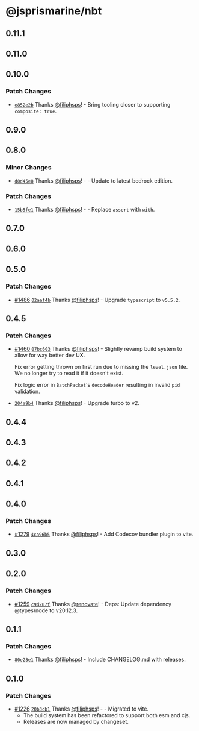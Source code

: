 # @jsprismarine/nbt

## 0.11.1

## 0.11.0

## 0.10.0

### Patch Changes

-   [`e852e2b`](https://github.com/JSPrismarine/JSPrismarine/commit/e852e2b5beb6418d9aaae7574c21b1cfde048a0a) Thanks [@filiphsps](https://github.com/filiphsps)! - Bring tooling closer to supporting `composite: true`.

## 0.9.0

## 0.8.0

### Minor Changes

-   [`d8d45e8`](https://github.com/JSPrismarine/JSPrismarine/commit/d8d45e838af9e5a15269064c7cf24de87f10ab6a) Thanks [@filiphsps](https://github.com/filiphsps)! - - Update to latest bedrock edition.

### Patch Changes

-   [`15b5fe1`](https://github.com/JSPrismarine/JSPrismarine/commit/15b5fe169a7917d199de273d1906a78c4b768cb7) Thanks [@filiphsps](https://github.com/filiphsps)! - - Replace `assert` with `with`.

## 0.7.0

## 0.6.0

## 0.5.0

### Patch Changes

-   [#1486](https://github.com/JSPrismarine/JSPrismarine/pull/1486) [`02aaf4b`](https://github.com/JSPrismarine/JSPrismarine/commit/02aaf4b0082e76f4f438f59dacd373a04959df53) Thanks [@filiphsps](https://github.com/filiphsps)! - Upgrade `typescript` to `v5.5.2`.

## 0.4.5

### Patch Changes

-   [#1460](https://github.com/JSPrismarine/JSPrismarine/pull/1460) [`07bc603`](https://github.com/JSPrismarine/JSPrismarine/commit/07bc603b887eb5cf0b69646bd7799abd035a21fe) Thanks [@filiphsps](https://github.com/filiphsps)! - Slightly revamp build system to allow for way better dev UX.

    Fix error getting thrown on first run due to missing the `level.json`
    file. We no longer try to read it if it doesn't exist.

    Fix logic error in `BatchPacket`'s `decodeHeader` resulting in invalid
    `pid` validation.

-   [`204a9b4`](https://github.com/JSPrismarine/JSPrismarine/commit/204a9b4c142fe89d5d63e2f72ba3cb89f9b375e3) Thanks [@filiphsps](https://github.com/filiphsps)! - Upgrade turbo to v2.

## 0.4.4

## 0.4.3

## 0.4.2

## 0.4.1

## 0.4.0

### Patch Changes

-   [#1279](https://github.com/JSPrismarine/JSPrismarine/pull/1279) [`4ca96b5`](https://github.com/JSPrismarine/JSPrismarine/commit/4ca96b59696dbe67e39b7f46d85fe421a74d23d5) Thanks [@filiphsps](https://github.com/filiphsps)! - Add Codecov bundler plugin to vite.

## 0.3.0

## 0.2.0

### Patch Changes

-   [#1259](https://github.com/JSPrismarine/JSPrismarine/pull/1259) [`c9d207f`](https://github.com/JSPrismarine/JSPrismarine/commit/c9d207f03417a8961557d569ec60b1091e9114c1) Thanks [@renovate](https://github.com/apps/renovate)! - Deps: Update dependency @types/node to v20.12.3.

## 0.1.1

### Patch Changes

-   [`80e23e1`](https://github.com/JSPrismarine/JSPrismarine/commit/80e23e17c0111eac2df98f73cdeec5730bd9abf5) Thanks [@filiphsps](https://github.com/filiphsps)! - Include CHANGELOG.md with releases.

## 0.1.0

### Patch Changes

-   [#1226](https://github.com/JSPrismarine/JSPrismarine/pull/1226) [`20b3cb1`](https://github.com/JSPrismarine/JSPrismarine/commit/20b3cb1ee1e2a2c5c45275f9c2a23c9c2507dcf5) Thanks [@filiphsps](https://github.com/filiphsps)! - - Migrated to vite.
    -   The build system has been refactored to support both esm and cjs.
    -   Releases are now managed by changeset.
